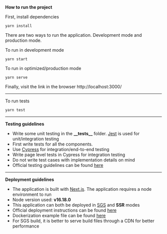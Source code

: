 **How to run the project**

First, install dependencies

    yarn install
   

There are two ways to run the application. Development mode and production mode.

To run in development mode

    yarn start
  
To run in optimized/production mode

    yarn serve
    
Finally, visit the link in the browser
http://localhost:3000/

---
To run tests

    yarn test

---
**Testing guidelines**

 - Write some unit testing in the **\_\_tests\_\_** folder. [Jest](https://nextjs.org/docs/testing#jest-and-react-testing-library) is used for unit/integration testing
 - First write tests for all the components.
 - Use [Cypress](https://nextjs.org/docs/testing#cypress) for integration/end-to-end testing
 - Write page level tests in Cypress for integration testing
 - Do not write test cases with implementation details on mind
 - Official testing guidelines can be found [here](https://nextjs.org/docs/testing)

---
**Deployment guidelines**

 - The application is built with [Next.js](https://nextjs.org/). The application requires a node environment to run
 - Node version used: **v16.18.0**
 - This application can both be deployed in [SGS](https://nextjs.org/docs/advanced-features/static-html-export) and **SSR** modes
 - Official deployment instructions can be found [here](https://nextjs.org/docs/deployment)
 - Dockerization example file can be found [here](https://github.com/vercel/next.js/tree/canary/examples/with-docker)
 - For SGS build, it is better to serve build files through a CDN for better performance

